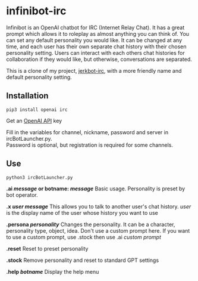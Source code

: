 # infinibot-irc
Infinibot is an OpenAI chatbot for IRC (Internet Relay Chat).  It has a great prompt which allows it to roleplay as almost anything you can think of.  You can set any default personality you would like.  It can be changed at any time, and each user has their own separate chat history with their chosen personality setting.  Users can interact with each others chat histories for collaboration if they would like, but otherwise, conversations are separated.

This is a clone of my project, [jerkbot-irc](https://github.com/h1ddenpr0cess20/jerkbot-irc), with a more friendly name and default personality setting.

## Installation

```
pip3 install openai irc
```
Get an [OpenAI API](https://platform.openai.com/signup) key 

Fill in the variables for channel, nickname, password and server in ircBotLauncher.py.  
Password is optional, but registration is required for some channels.

## Use
```
python3 ircBotLauncher.py
```
**.ai _message_ or botname: _message_**
    Basic usage.
    Personality is preset by bot operator.
    
**.x _user message_**
    This allows you to talk to another user's chat history.
    _user_ is the display name of the user whose history you want to use
     
**.persona _personality_**
    Changes the personality.  It can be a character, personality type, object, idea.
    Don't use a custom prompt here.
    If you want to use a custom prompt, use .stock then use .ai _custom prompt_
        
**.reset**
    Reset to preset personality
    
**.stock**
    Remove personality and reset to standard GPT settings

**.help _botname_**
    Display the help menu
